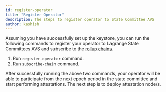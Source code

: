```yaml
---
id: register-operator
title: "Register Operator"
description: The steps to register operator to State Committee AVS
author: kashish
---
```


Assuming you have successfully set up the keystore, you can run the following commands to register your operator to Lagrange State Committees AVS and subscribe to the [rollup chains](/docs/state-committee-operator-guide/supported-chains).

1. Run `register-operator` command.
2. Run `subscribe-chain` command.

After successfully running the above two commands, your operator will be able to participate from the next epoch period in the state committee and start performing attestations. The next step is to deploy attestation node/s.
